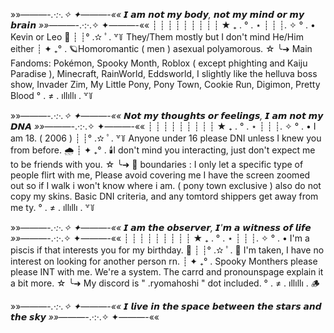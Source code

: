 

»»———-*.·:·.✧ ✦———-««
𝙄 𝙖𝙢 𝙣𝙤𝙩 𝙢𝙮 𝙗𝙤𝙙𝙮, 𝙣𝙤𝙩 𝙢𝙮 𝙢𝙞𝙣𝙙 𝙤𝙧 𝙢𝙮 𝙗𝙧𝙖𝙞𝙣
»»———-*.·:·.✧ ✦———-««
┊  ┊  ┊  ┊  ┊
┊  ┊  ┊  ┊  ★ ₊ . ° . ⋆
┊  ┊  ┊. ✧ ° . • Kevin or Leo 🐾
┊  ┊° .✫ ﾟ. ꒷꒦ They/Them mostly but I don't mind He/Him either
┊  ✦ ₊° . 🪐Homoromantic ( men ) asexual polyamorous. 
☆
╰➜ Main Fandoms: Pokémon, Spooky Month, Roblox ( except phighting and Kaiju Paradise ), Minecraft, RainWorld, Eddsworld, I slightly like the helluva boss show, Invader Zim, My Little Pony, Pony Town, Cookie Run, Digimon, Pretty Blood  ° . ≠ . ıllıllı . ꒷꒦


»»———-*.·:·.✧ ✦———-««
𝙉𝙤𝙩 𝙢𝙮 𝙩𝙝𝙤𝙪𝙜𝙝𝙩𝙨 𝙤𝙧 𝙛𝙚𝙚𝙡𝙞𝙣𝙜𝙨, 𝙄 𝙖𝙢 𝙣𝙤𝙩 𝙢𝙮 𝘿𝙉𝘼 
»»———-*.·:·.✧ ✦———-««
┊  ┊  ┊  ┊  ┊
┊  ┊  ┊  ┊  ★ ₊ . ° . ⋆
┊  ┊  ┊. ✧ ° . • I am 18. ( 2006 ) 
┊  ┊° .✫ ﾟ. ꒷꒦ Anyone under 16 please DNI unless I knew you from before. 🌧️
┊  ✦ ₊° . 🕯️I don't mind you interacting, just don't expect me to be friends with you.
☆
╰➜ 💫 boundaries : I only let a specific type of people flirt with me, Please avoid covering me I have the screen zoomed out so if I walk i won't know where i am. ( pony town exclusive ) also do not copy my skins. Basic DNI criteria, and any tomtord shippers get away from me ty.  ° . ≠ . ıllıllı . ꒷꒦


»»———-*.·:·.✧ ✦———-««
𝙄 𝙖𝙢 𝙩𝙝𝙚 𝙤𝙗𝙨𝙚𝙧𝙫𝙚𝙧, 𝙄'𝙢 𝙖 𝙬𝙞𝙩𝙣𝙚𝙨𝙨 𝙤𝙛 𝙡𝙞𝙛𝙚
»»———-*.·:·.✧ ✦———-««
┊  ┊  ┊  ┊  ┊
┊  ┊  ┊  ┊  ★ ₊ . ° . ⋆
┊  ┊  ┊. ✧ ° . • I'm a piscis if that interests you for my birthday.  🌲
┊  ┊° .✫ ﾟ. 🌙 I'm taken, I have no interest on looking for another person rn. 
┊  ✦ ₊° . Spooky Monthers please please INT with me. We're a system. The carrd and pronounspage explain it a bit more. 
☆
╰➜ My discord is " .ryomahoshi " dot included. ° . ≠ . ıllıllı . 🪵



»»———-*.·:·.✧ ✦———-««
𝙄 𝙡𝙞𝙫𝙚 𝙞𝙣 𝙩𝙝𝙚 𝙨𝙥𝙖𝙘𝙚 𝙗𝙚𝙩𝙬𝙚𝙚𝙣 𝙩𝙝𝙚 𝙨𝙩𝙖𝙧𝙨 𝙖𝙣𝙙 𝙩𝙝𝙚 𝙨𝙠𝙮
»»———-*.·:·.✧ ✦———-««

<!---
LoonasticTech/LoonasticTech is a ✨ special ✨ repository because its `README.md` (this file) appears on your GitHub profile.
You can click the Preview link to take a look at your changes.
--->
